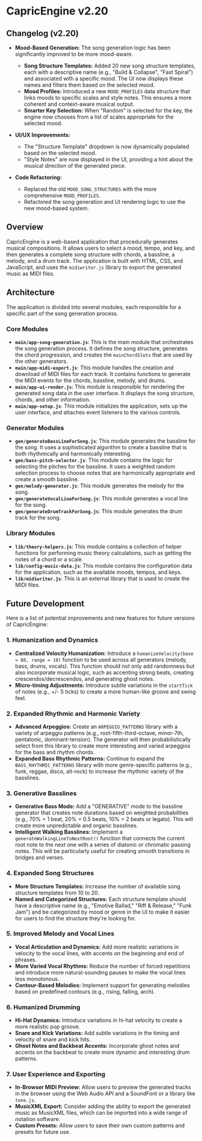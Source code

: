# CapricEngine v2.20

## Changelog (v2.20)

*   **Mood-Based Generation:** The song generation logic has been significantly improved to be more mood-aware.
    *   **Song Structure Templates:** Added 20 new song structure templates, each with a descriptive name (e.g., "Build & Collapse", "Fast Spiral") and associated with a specific mood. The UI now displays these names and filters them based on the selected mood.
    *   **Mood Profiles:** Introduced a new `MOOD_PROFILES` data structure that links moods to specific scales and style notes. This ensures a more coherent and context-aware musical output.
    *   **Smarter Key Selection:** When "Random" is selected for the key, the engine now chooses from a list of scales appropriate for the selected mood.

*   **UI/UX Improvements:**
    *   The "Structure Template" dropdown is now dynamically populated based on the selected mood.
    *   "Style Notes" are now displayed in the UI, providing a hint about the musical direction of the generated piece.

*   **Code Refactoring:**
    *   Replaced the old `MOOD_SONG_STRUCTURES` with the more comprehensive `MOOD_PROFILES`.
    *   Refactored the song generation and UI rendering logic to use the new mood-based system.

## Overview

CapricEngine is a web-based application that procedurally generates musical compositions. It allows users to select a mood, tempo, and key, and then generates a complete song structure with chords, a bassline, a melody, and a drum track. The application is built with HTML, CSS, and JavaScript, and uses the `midiwriter.js` library to export the generated music as MIDI files.

## Architecture

The application is divided into several modules, each responsible for a specific part of the song generation process.

### Core Modules

*   **`main/app-song-generation.js`**: This is the main module that orchestrates the song generation process. It defines the song structure, generates the chord progression, and creates the `mainChordSlots` that are used by the other generators.
*   **`main/app-midi-export.js`**: This module handles the creation and download of MIDI files for each track. It contains functions to generate the MIDI events for the chords, bassline, melody, and drums.
*   **`main/app-ui-render.js`**: This module is responsible for rendering the generated song data in the user interface. It displays the song structure, chords, and other information.
*   **`main/app-setup.js`**: This module initializes the application, sets up the user interface, and attaches event listeners to the various controls.

### Generator Modules


*   **`gen/generateBassLineForSong.js`**: This module generates the bassline for the song. It uses a sophisticated algorithm to create a bassline that is both rhythmically and harmonically interesting.
*   **`gen/bass-pitch-selector.js`**: This module contains the logic for selecting the pitches for the bassline. It uses a weighted random selection process to choose notes that are harmonically appropriate and create a smooth bassline.
*   **`gen/melody-generator.js`**: This module generates the melody for the song.
*   **`gen/generateVocalLineForSong.js`**: This module generates a vocal line for the song.
*   **`gen/generateDrumTrackForSong.js`**: This module generates the drum track for the song.

### Library Modules

*   **`lib/theory-helpers.js`**: This module contains a collection of helper functions for performing music theory calculations, such as getting the notes of a chord or a scale.
*   **`lib/config-music-data.js`**: This module contains the configuration data for the application, such as the available moods, tempos, and keys.
*   **`lib/midiwriter.js`**: This is an external library that is used to create the MIDI files.

## Future Development

Here is a list of potential improvements and new features for future versions of CapricEngine:

### 1. Humanization and Dynamics

*   **Centralized Velocity Humanization:** Introduce a `humanizeVelocity(base = 80, range = 10)` function to be used across all generators (melody, bass, drums, vocals). This function should not only add randomness but also incorporate musical logic, such as accenting strong beats, creating crescendos/decrescendos, and generating ghost notes.
*   **Micro-timing Adjustments:** Introduce subtle variations in the `startTick` of notes (e.g., +/- 5 ticks) to create a more human-like groove and swing feel.

### 2. Expanded Rhythmic and Harmonic Variety

*   **Advanced Arpeggios:** Create an `ARPEGGIO_PATTERNS` library with a variety of arpeggio patterns (e.g., root-fifth-third-octave, minor-7th, pentatonic, dominant-tension). The generator will then probabilistically select from this library to create more interesting and varied arpeggios for the bass and rhythm chords.
*   **Expanded Bass Rhythmic Patterns:** Continue to expand the `BASS_RHYTHMIC_PATTERNS` library with more genre-specific patterns (e.g., funk, reggae, disco, alt-rock) to increase the rhythmic variety of the basslines.

### 3. Generative Basslines

*   **Generative Bass Mode:** Add a "GENERATIVE" mode to the bassline generator that creates note durations based on weighted probabilities (e.g., 70% = 1 beat, 20% = 0.5 beats, 10% = 2 beats or legato). This will create more unpredictable and organic basslines.
*   **Intelligent Walking Basslines:** Implement a `generateWalkingLineToNextRoot()` function that connects the current root note to the next one with a series of diatonic or chromatic passing notes. This will be particularly useful for creating smooth transitions in bridges and verses.

### 4. Expanded Song Structures

*   **More Structure Templates:** Increase the number of available song structure templates from 10 to 20.
*   **Named and Categorized Structures:** Each structure template should have a descriptive name (e.g., "Emotive Ballad," "Riff & Release," "Funk Jam") and be categorized by mood or genre in the UI to make it easier for users to find the structure they're looking for.

### 5. Improved Melody and Vocal Lines

*   **Vocal Articulation and Dynamics:** Add more realistic variations in velocity to the vocal lines, with accents on the beginning and end of phrases.
*   **More Varied Vocal Rhythms:** Reduce the number of forced repetitions and introduce more natural-sounding pauses to make the vocal lines less monotonous.
*   **Contour-Based Melodies:** Implement support for generating melodies based on predefined contours (e.g., rising, falling, arch).

### 6. Humanized Drumming

*   **Hi-Hat Dynamics:** Introduce variations in hi-hat velocity to create a more realistic pop groove.
*   **Snare and Kick Variations:** Add subtle variations in the timing and velocity of snare and kick hits.
*   **Ghost Notes and Backbeat Accents:** Incorporate ghost notes and accents on the backbeat to create more dynamic and interesting drum patterns.

### 7. User Experience and Exporting

*   **In-Browser MIDI Preview:** Allow users to preview the generated tracks in the browser using the Web Audio API and a SoundFont or a library like `tone.js`.
*   **MusicXML Export:** Consider adding the ability to export the generated music as MusicXML files, which can be imported into a wide range of notation software.
*   **Custom Presets:** Allow users to save their own custom patterns and presets for future use.
